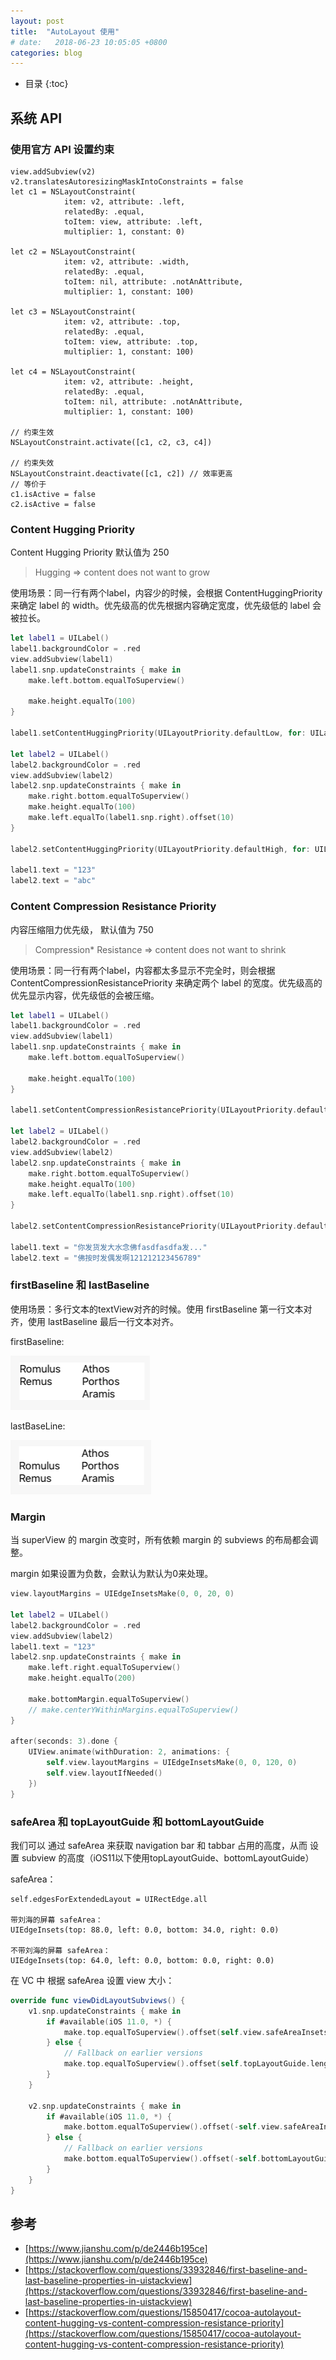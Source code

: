 ```yaml
---
layout: post
title:  "AutoLayout 使用"
# date:   2018-06-23 10:05:05 +0800
categories: blog
---
```


* 目录
{:toc}


## 系统 API

### 使用官方 API 设置约束
```
view.addSubview(v2)
v2.translatesAutoresizingMaskIntoConstraints = false
let c1 = NSLayoutConstraint(
            item: v2, attribute: .left,
            relatedBy: .equal,
            toItem: view, attribute: .left,
            multiplier: 1, constant: 0)

let c2 = NSLayoutConstraint(
            item: v2, attribute: .width,
            relatedBy: .equal,
            toItem: nil, attribute: .notAnAttribute,
            multiplier: 1, constant: 100)

let c3 = NSLayoutConstraint(
            item: v2, attribute: .top,
            relatedBy: .equal,
            toItem: view, attribute: .top,
            multiplier: 1, constant: 100)

let c4 = NSLayoutConstraint(
            item: v2, attribute: .height,
            relatedBy: .equal,
            toItem: nil, attribute: .notAnAttribute,
            multiplier: 1, constant: 100)

// 约束生效
NSLayoutConstraint.activate([c1, c2, c3, c4])

// 约束失效
NSLayoutConstraint.deactivate([c1, c2]) // 效率更高
// 等价于
c1.isActive = false
c2.isActive = false
```

### Content Hugging Priority

Content Hugging Priority 默认值为 250

> Hugging => content does not want to grow

使用场景：同一行有两个label，内容少的时候，会根据 ContentHuggingPriority 来确定 label 的 width。优先级高的优先根据内容确定宽度，优先级低的 label 会被拉长。

``` Swift
let label1 = UILabel()
label1.backgroundColor = .red
view.addSubview(label1)
label1.snp.updateConstraints { make in
    make.left.bottom.equalToSuperview()
    
    make.height.equalTo(100)
}

label1.setContentHuggingPriority(UILayoutPriority.defaultLow, for: UILayoutConstraintAxis.horizontal)

let label2 = UILabel()
label2.backgroundColor = .red
view.addSubview(label2)
label2.snp.updateConstraints { make in
    make.right.bottom.equalToSuperview()
    make.height.equalTo(100)
    make.left.equalTo(label1.snp.right).offset(10)
}

label2.setContentHuggingPriority(UILayoutPriority.defaultHigh, for: UILayoutConstraintAxis.horizontal)

label1.text = "123"
label2.text = "abc"
```

### Content Compression Resistance Priority

内容压缩阻力优先级， 默认值为 750

> Compression* Resistance => content does not want to shrink

使用场景：同一行有两个label，内容都太多显示不完全时，则会根据 ContentCompressionResistancePriority 来确定两个 label 的宽度。优先级高的优先显示内容，优先级低的会被压缩。

``` Swift
let label1 = UILabel()
label1.backgroundColor = .red
view.addSubview(label1)
label1.snp.updateConstraints { make in
    make.left.bottom.equalToSuperview()
    
    make.height.equalTo(100)
}
        
label1.setContentCompressionResistancePriority(UILayoutPriority.defaultHigh, for: UILayoutConstraintAxis.horizontal)

let label2 = UILabel()
label2.backgroundColor = .red
view.addSubview(label2)
label2.snp.updateConstraints { make in
    make.right.bottom.equalToSuperview()
    make.height.equalTo(100)
    make.left.equalTo(label1.snp.right).offset(10)
}
        
label2.setContentCompressionResistancePriority(UILayoutPriority.defaultLow, for: UILayoutConstraintAxis.horizontal)
        
label1.text = "你发货发大水念佛fasdfasdfa发..."
label2.text = "佛按时发偶发啊121212123456789"
```


### firstBaseline 和 lastBaseline

使用场景：多行文本的textView对齐的时候。使用 firstBaseline 第一行文本对齐，使用 lastBaseline 最后一行文本对齐。

firstBaseline:

![](https://raw.githubusercontent.com/quding0308/quding0308.github.io/master/res/firstbaseline.png)

lastBaseLine:

![](https://raw.githubusercontent.com/quding0308/quding0308.github.io/master/res/lastbaseline.png)

### Margin

当 superView 的 margin 改变时，所有依赖 margin 的 subviews 的布局都会调整。

margin 如果设置为负数，会默认为默认为0来处理。

``` Swift
view.layoutMargins = UIEdgeInsetsMake(0, 0, 20, 0)

let label2 = UILabel()
label2.backgroundColor = .red
view.addSubview(label2)
label1.text = "123"
label2.snp.updateConstraints { make in
    make.left.right.equalToSuperview()
    make.height.equalTo(200)

    make.bottomMargin.equalToSuperview()
    // make.centerYWithinMargins.equalToSuperview()
}

after(seconds: 3).done {
    UIView.animate(withDuration: 2, animations: {
        self.view.layoutMargins = UIEdgeInsetsMake(0, 0, 120, 0)
        self.view.layoutIfNeeded()
    })
}
```

### safeArea 和 topLayoutGuide 和 bottomLayoutGuide

我们可以 通过 safeArea 来获取 navigation bar 和 tabbar 占用的高度，从而 设置 subview 的高度（iOS11以下使用topLayoutGuide、bottomLayoutGuide）

safeArea：

```
self.edgesForExtendedLayout = UIRectEdge.all

带刘海的屏幕 safeArea： 
UIEdgeInsets(top: 88.0, left: 0.0, bottom: 34.0, right: 0.0)

不带刘海的屏幕 safeArea：
UIEdgeInsets(top: 64.0, left: 0.0, bottom: 0.0, right: 0.0)
```

在 VC 中 根据 safeArea 设置 view 大小：

``` Swift
override func viewDidLayoutSubviews() {
    v1.snp.updateConstraints { make in
        if #available(iOS 11.0, *) {
            make.top.equalToSuperview().offset(self.view.safeAreaInsets.top)
        } else {
            // Fallback on earlier versions
            make.top.equalToSuperview().offset(self.topLayoutGuide.length)
        }
    }

    v2.snp.updateConstraints { make in
        if #available(iOS 11.0, *) {
            make.bottom.equalToSuperview().offset(-self.view.safeAreaInsets.bottom)
        } else {
            // Fallback on earlier versions
            make.bottom.equalToSuperview().offset(-self.bottomLayoutGuide.length)
        }
    }
}
```

## 参考

- [https://www.jianshu.com/p/de2446b195ce](https://www.jianshu.com/p/de2446b195ce)
- [https://stackoverflow.com/questions/33932846/first-baseline-and-last-baseline-properties-in-uistackview](https://stackoverflow.com/questions/33932846/first-baseline-and-last-baseline-properties-in-uistackview)
- [https://stackoverflow.com/questions/15850417/cocoa-autolayout-content-hugging-vs-content-compression-resistance-priority](https://stackoverflow.com/questions/15850417/cocoa-autolayout-content-hugging-vs-content-compression-resistance-priority)
